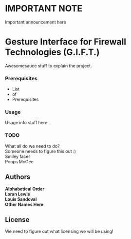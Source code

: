 # IMPORTANT NOTE #
Important announcement here

# Gesture Interface for Firewall Technologies (G.I.F.T.)

Awesomesauce stuff to explain the project.

### Prerequisites

- List
- of
- Prerequisites

### Usage

Usage info stuff here

### TODO
What all do we need to do?  
Someone needs to figure this out :)  
Smiley face!  
Poops McGee  

## Authors

**Alphabetical Order**  
**Loran Lewis**  
**Louis Sandoval**  
**Other Names Here**  

## License
We need to figure out what licensing we will be using!